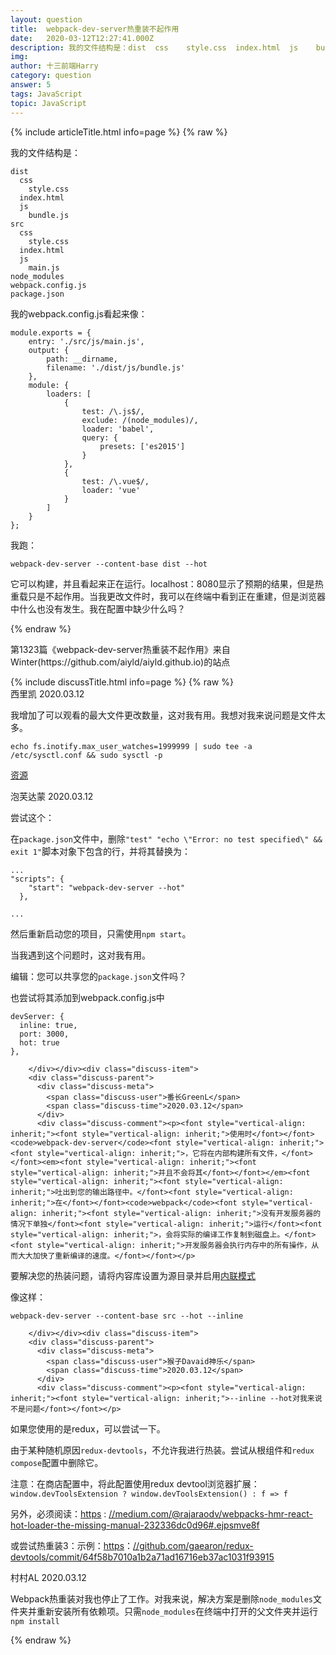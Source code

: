 ```yaml
---
layout: question
title:  webpack-dev-server热重装不起作用
date:   2020-03-12T12:27:41.000Z
description: 我的文件结构是：dist  css    style.css  index.html  js    bundle.jssrc  css...
img: 
author: 十三前端Harry
category: question
answer: 5
tags: JavaScript
topic: JavaScript
---
```

<div class="article-root">
  <div class="article">
    {% include articleTitle.html info=page %}
    {% raw %}
    <div class="article-content"><p><font style="vertical-align: inherit;"><font style="vertical-align: inherit;">我的文件结构是：</font></font></p>

<pre><code>dist<font></font>
  css<font></font>
    style.css<font></font>
  index.html<font></font>
  js<font></font>
    bundle.js<font></font>
src<font></font>
  css<font></font>
    style.css<font></font>
  index.html<font></font>
  js<font></font>
    main.js<font></font>
node_modules<font></font>
webpack.config.js<font></font>
package.json<font></font>
</code></pre>

<p><font style="vertical-align: inherit;"><font style="vertical-align: inherit;">我的webpack.config.js看起来像：</font></font></p>

<pre><code>module.exports = {<font></font>
    entry: './src/js/main.js',<font></font>
    output: {<font></font>
        path: __dirname,<font></font>
        filename: './dist/js/bundle.js'<font></font>
    },<font></font>
    module: {<font></font>
        loaders: [<font></font>
            {<font></font>
                test: /\.js$/,<font></font>
                exclude: /(node_modules)/,<font></font>
                loader: 'babel',<font></font>
                query: {<font></font>
                    presets: ['es2015']<font></font>
                }<font></font>
            },<font></font>
            {<font></font>
                test: /\.vue$/,<font></font>
                loader: 'vue'<font></font>
            }<font></font>
        ]<font></font>
    }<font></font>
};<font></font>
</code></pre>

<p><font style="vertical-align: inherit;"><font style="vertical-align: inherit;">我跑：</font></font></p>

<pre><code>webpack-dev-server --content-base dist --hot
</code></pre>

<p><font style="vertical-align: inherit;"><font style="vertical-align: inherit;">它可以构建，并且看起来正在运行。</font><font style="vertical-align: inherit;">localhost：8080显示了预期的结果，但是热重载只是不起作用。</font><font style="vertical-align: inherit;">当我更改文件时，我可以在终端中看到正在重建，但是浏览器中什么也没有发生。</font><font style="vertical-align: inherit;">我在配置中缺少什么吗？</font></font></p></div>
    {% endraw %}
  </div>
  <p class="winter_mark">第1323篇《webpack-dev-server热重装不起作用》来自Winter(https://github.com/aiyld/aiyld.github.io)的站点</p>
  <div class="discuss-wrapper">
    {% include discussTitle.html info=page %}
    {% raw %}
    <div class="discuss-list">
    <div class="discuss-item">
        <div class="discuss-parent">
          <div class="discuss-meta">
            <span class="discuss-user">西里凯</span>
            <span class="discuss-time">2020.03.12</span>
          </div>
          <div class="discuss-comment"><p><font style="vertical-align: inherit;"><font style="vertical-align: inherit;">我增加了可以观看的最大文件更改数量，这对我有用。</font><font style="vertical-align: inherit;">我想对我来说问题是文件太多。</font></font></p>

<pre><code>echo fs.inotify.max_user_watches=1999999 | sudo tee -a /etc/sysctl.conf &amp;&amp; sudo sysctl -p
</code></pre>

<p><a href="https://unix.stackexchange.com/questions/444998/how-to-set-and-understand-fs-notify-max-user-watches"><font style="vertical-align: inherit;"><font style="vertical-align: inherit;">资源</font></font></a></p></div>
        </div></div><div class="discuss-item">
        <div class="discuss-parent">
          <div class="discuss-meta">
            <span class="discuss-user">泡芙达蒙</span>
            <span class="discuss-time">2020.03.12</span>
          </div>
          <div class="discuss-comment"><p><font style="vertical-align: inherit;"><font style="vertical-align: inherit;">尝试这个：</font></font></p>

<p><font style="vertical-align: inherit;"><font style="vertical-align: inherit;">在</font></font><code>package.json</code><font style="vertical-align: inherit;"><font style="vertical-align: inherit;">文件中，删除</font></font><code>"test" "echo \"Error: no test specified\" &amp;&amp; exit 1"</code><font style="vertical-align: inherit;"><font style="vertical-align: inherit;">脚本对象下</font><font style="vertical-align: inherit;">包含的行</font><font style="vertical-align: inherit;">，并将其替换为：</font></font></p>

<pre><code>...<font></font>
"scripts": {<font></font>
    "start": "webpack-dev-server --hot"<font></font>
  },<font></font>
<font></font>
...<font></font>
</code></pre>

<p><font style="vertical-align: inherit;"><font style="vertical-align: inherit;">然后重新启动您的项目，只需使用</font></font><code>npm start</code><font style="vertical-align: inherit;"><font style="vertical-align: inherit;">。</font></font></p>

<p><font style="vertical-align: inherit;"><font style="vertical-align: inherit;">当我遇到这个问题时，这对我有用。 </font></font></p>

<p><font style="vertical-align: inherit;"><font style="vertical-align: inherit;">编辑：您可以共享您的</font></font><code>package.json</code><font style="vertical-align: inherit;"><font style="vertical-align: inherit;">文件吗？</font></font></p>

<p><font style="vertical-align: inherit;"><font style="vertical-align: inherit;">也尝试将其添加到webpack.config.js中</font></font></p>

<pre><code>devServer: {<font></font>
  inline: true,<font></font>
  port: 3000,<font></font>
  hot: true<font></font>
},<font></font>
</code></pre></div>
        </div></div><div class="discuss-item">
        <div class="discuss-parent">
          <div class="discuss-meta">
            <span class="discuss-user">番长GreenL</span>
            <span class="discuss-time">2020.03.12</span>
          </div>
          <div class="discuss-comment"><p><font style="vertical-align: inherit;"><font style="vertical-align: inherit;">使用时</font></font><code>webpack-dev-server</code><font style="vertical-align: inherit;"><font style="vertical-align: inherit;">，它将在内部构建所有文件，</font></font><em><font style="vertical-align: inherit;"><font style="vertical-align: inherit;">并且不会将其</font></font></em><font style="vertical-align: inherit;"><font style="vertical-align: inherit;">吐出到您的输出路径中。</font><font style="vertical-align: inherit;">在</font></font><code>webpack</code><font style="vertical-align: inherit;"><font style="vertical-align: inherit;">没有开发服务器的情况下单独</font><font style="vertical-align: inherit;">运行</font><font style="vertical-align: inherit;">，会将实际的编译工作复制到磁盘上。</font><font style="vertical-align: inherit;">开发服务器会执行内存中的所有操作，从而大大加快了重新编译的速度。</font></font></p>

<p><font style="vertical-align: inherit;"><font style="vertical-align: inherit;">要解决您的热装问题，请将内容库设置为源目录并启用</font></font><a href="https://webpack.js.org/configuration/dev-server/#devserverinline" rel="nofollow noreferrer"><font style="vertical-align: inherit;"><font style="vertical-align: inherit;">内联模式</font></font></a></p>

<p><font style="vertical-align: inherit;"><font style="vertical-align: inherit;">像这样：</font></font></p>

<pre><code>webpack-dev-server --content-base src --hot --inline
</code></pre></div>
        </div></div><div class="discuss-item">
        <div class="discuss-parent">
          <div class="discuss-meta">
            <span class="discuss-user">猴子Davaid神乐</span>
            <span class="discuss-time">2020.03.12</span>
          </div>
          <div class="discuss-comment"><p><font style="vertical-align: inherit;"><font style="vertical-align: inherit;">--inline --hot对我来说不是问题</font></font></p>

<p><font style="vertical-align: inherit;"><font style="vertical-align: inherit;">如果您使用的是redux，可以尝试一下。</font></font></p>

<p><font style="vertical-align: inherit;"><font style="vertical-align: inherit;">由于某种随机原因</font></font><code>redux-devtools</code><font style="vertical-align: inherit;"><font style="vertical-align: inherit;">，不允许我进行热装。</font><font style="vertical-align: inherit;">尝试从根组件和</font></font><code>redux compose</code><font style="vertical-align: inherit;"><font style="vertical-align: inherit;">配置中</font><font style="vertical-align: inherit;">删除它</font><font style="vertical-align: inherit;">。</font></font></p>

<p><font style="vertical-align: inherit;"><font style="vertical-align: inherit;">注意：在商店配置中，将此配置使用redux devtool浏览器扩展： </font></font><code>window.devToolsExtension ? window.devToolsExtension() : f =&gt; f</code></p>

<p><font style="vertical-align: inherit;"><font style="vertical-align: inherit;">另外，必须阅读：</font><a href="https://medium.com/@rajaraodv/webpacks-hmr-react-hot-loader-the-missing-manual-232336dc0d96#.ejpsmve8f" rel="nofollow noreferrer"><font style="vertical-align: inherit;">https</font></a><font style="vertical-align: inherit;"> : </font></font><a href="https://medium.com/@rajaraodv/webpacks-hmr-react-hot-loader-the-missing-manual-232336dc0d96#.ejpsmve8f" rel="nofollow noreferrer"><font style="vertical-align: inherit;"><font style="vertical-align: inherit;">//medium.com/@rajaraodv/webpacks-hmr-react-hot-loader-the-missing-manual-232336dc0d96#.ejpsmve8f</font></font></a></p>

<p><font style="vertical-align: inherit;"><font style="vertical-align: inherit;">或尝试热重装3：示例：</font><a href="https://github.com/gaearon/redux-devtools/commit/64f58b7010a1b2a71ad16716eb37ac1031f93915" rel="nofollow noreferrer"><font style="vertical-align: inherit;">https</font></a><font style="vertical-align: inherit;">：</font></font><a href="https://github.com/gaearon/redux-devtools/commit/64f58b7010a1b2a71ad16716eb37ac1031f93915" rel="nofollow noreferrer"><font style="vertical-align: inherit;"><font style="vertical-align: inherit;">//github.com/gaearon/redux-devtools/commit/64f58b7010a1b2a71ad16716eb37ac1031f93915</font></font></a></p></div>
        </div></div><div class="discuss-item">
        <div class="discuss-parent">
          <div class="discuss-meta">
            <span class="discuss-user">村村AL</span>
            <span class="discuss-time">2020.03.12</span>
          </div>
          <div class="discuss-comment"><p><font style="vertical-align: inherit;"><font style="vertical-align: inherit;">Webpack热重装对我也停止了工作。</font><font style="vertical-align: inherit;">对我来说，解决方案是删除</font></font><code>node_modules</code><font style="vertical-align: inherit;"><font style="vertical-align: inherit;">文件夹并重新安装所有依赖项。</font><font style="vertical-align: inherit;">只需</font></font><code>node_modules</code><font style="vertical-align: inherit;"><font style="vertical-align: inherit;">在终端中</font><font style="vertical-align: inherit;">打开的父文件夹</font><font style="vertical-align: inherit;">并运行</font></font><code>npm install</code></p></div>
        </div></div>
    </div>
    {% endraw %}
  </div>
<div>
